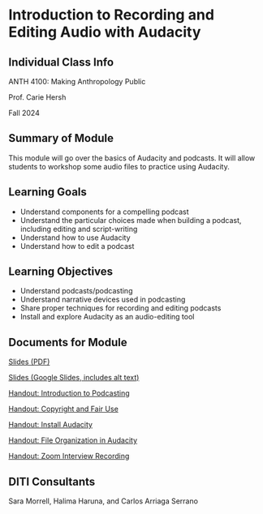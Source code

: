 <h1>Introduction to Recording and Editing Audio with Audacity</h1>


<h2>Individual Class Info</h2>

ANTH 4100: Making Anthropology Public

Prof. Carie Hersh

Fall 2024

<h2>Summary of Module</h2>

This module will go over the basics of Audacity and podcasts. It will allow students to workshop some audio files to practice using Audacity.

<h2>Learning Goals</h2>

* Understand components for a compelling podcast
* Understand the particular choices made when building a podcast, including editing and script-writing
* Understand how to use Audacity
* Understand how to edit a podcast

<h2>Learning Objectives</h2>

* Understand podcasts/podcasting
* Understand narrative devices used in podcasting
* Share proper techniques for recording and editing podcasts
* Install and explore Audacity as an audio-editing tool

<h2>Documents for Module</h2>

[Slides (PDF)](https://github.com/NULabNortheastern/digitalassignmentshowcase/blob/b3ae9b2732fb519fa7ae122d570ff246733e3659/audio-editing_podcasting/fa24-hersh-anth4100-audacity/FA24-Audacity-Hersh-Slides.pdf)

[Slides (Google Slides, includes alt text)](https://docs.google.com/presentation/d/11_FdrEAcGtewkLiTLhZ-aUn0nx4zcDi554ja5cvgjIk/edit#slide=id.p1)

[Handout: Introduction to Podcasting](https://github.com/NULabNortheastern/digitalassignmentshowcase/blob/master/handouts/audio-editing_podcasting/Handout-Audacity.pdf)

[Handout: Copyright and Fair Use](https://github.com/NULabNortheastern/digitalassignmentshowcase/blob/1d414eee3ea6bbc545a951ba9426c71b15cb499f/handouts/general/Copyright-Fair-Use.pdf)

[Handout: Install Audacity](https://github.com/NULabNortheastern/digitalassignmentshowcase/blob/d04cab8b59d14191f394645e73aa30c87d04627d/handouts/audio-editing_podcasting/Handout-Audacity_Installation.pdf)

[Handout: File Organization in Audacity](https://github.com/NULabNortheastern/digitalassignmentshowcase/blob/1d414eee3ea6bbc545a951ba9426c71b15cb499f/handouts/audio-editing_podcasting/Handout-Audacity_Storage.pdf)

[Handout: Zoom Interview Recording](https://github.com/NULabNortheastern/digitalassignmentshowcase/blob/126a1606200d50e3ef506c09e2791f86feb5a44e/audio-editing_podcasting/fa24-hersh-anth4100-audacity/Handout_%20Zoom%20Interview%20Recording.pdf)



<h2>DITI Consultants</h2>

Sara Morrell, Halima Haruna, and Carlos Arriaga Serrano
